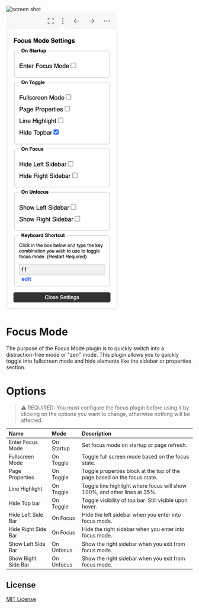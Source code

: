 <img alt="screen shot" src="https://raw.githubusercontent.com/sethfair/logseq-focus-mode/main/screen1.png"/><br/>
<img width=300 alt="screen shot" src="https://raw.githubusercontent.com/sethfair/logseq-focus-mode/main/screen2.png"/>

# Focus Mode
The purpose of the Focus Mode plugin is to quickly switch into a distraction-free mode or "zen" mode.  This plugin allows you to quickly toggle into fullscreen mode and hide elements like the sidebar or properties section.

# Options
> ⚠️ REQUIRED: You must configure the focus plugin before using it by clicking on the options you want to change, otherwise nothing will be affected.

| Name                | Mode       | Description                                                               |
|:--------------------|:-----------|:--------------------------------------------------------------------------|
| Enter Focus Mode    | On Startup | Set focus mode on startup or page refresh.                                |
| Fullscreen Mode     | On Toggle  | Toggle full screen mode based on the focus state.                         |
| Page Properties     | On Toggle  | Toggle properties block at the top of the page based on the focus state.  |
| Line Highlight      | On Toggle  | Toggle line highlight where focus will show 100%, and other lines at 35%. |
| Hide Top bar        | On Toggle  | Toggle visibility of top bar. Still visible upon hover.                    |
| Hide Left Side Bar  | On Focus   | Hide the left sidebar when you enter into focus mode.                     |
| Hide Right Side Bar | On Focus   | Hide the right sidebar when you enter into focus mode.                    |
| Show Left Side Bar  | On Unfocus | Show the right sidebar when you exit from focus mode.                     |
| Show Right Side Bar | On Unfocus | Show the right sidebar when you exit from focus mode.                     |

## License

[MIT License](./LICENSE)
